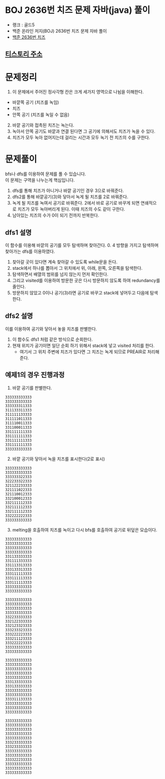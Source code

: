 # BOJ 2636번 치즈 문제 자바(java)  풀이
- 랭크 : 골드5
- 백준 온라인 저지(BOJ) 2636번 치즈 문제 자바 풀이
- [백준 2636번 치즈](https://www.acmicpc.net/problem/2636)

## [티스토리 주소](https://hoho325.tistory.com/84?category=780777)

# 문제정리
1. 이 문제에서 주어진 정사각형 칸은 크게 세가지 영역으로 나뉨을 이해한다.
- 바깥쪽 공기 (치즈를 녹임)
- 치즈
- 안쪽 공기 (치즈를 녹일 수 없음)

2. 바깥 공기와 접촉된 치즈는 녹는다.
3. 녹아서 안쪽 공기도 바깥과 연결 된다면 그 공기에 의해서도 치즈가 녹을 수 있다.
4. 치즈가 모두 녹아 없어지는데 걸리는 시간과 모두 녹기 전 치즈의 수를 구한다.

# 문제풀이
bfs나 dfs를 이용하여 문제를 풀 수 있습니다.  
이 문제는 구역을 나누는게 핵심입니다.
1. dfs를 통해 치즈가 아니거나 바깥 공기인 경우 3으로 바꿔준다.
2. dfs2를 통해 바깥공기(3)와 닿아서 녹게 될 치즈를 2로 바꿔준다.
3. 녹게 될 치즈를 녹여서 공기로 바꿔준다. 2에서 바로 공기로 바꾸게 되면 연쇄적으로 치즈가 모두 녹아버리게 된다. 이때 치즈의 수도 같이 구한다.
4. 남아있는 치즈의 수가 0이 되기 전까지 반복한다.

## dfs1 설명
이 함수를 이용해 바깥의 공기를 모두 탐색하며 찾아간다.
0. 4 방향을 가지고 탐색하며 찾아가는 dfs를 이용하였다.
1. 찾아갈 곳이 있다면 계속 찾아갈 수 있도록 while문을 돈다.
2. stack에서 하나를 뽑아서 그 위치에서 위, 아래, 왼쪽, 오른쪽을 탐색한다.
3. 탐색하면서 배열의 범위를 넘지 않는지 먼저 확인한다.
4. 그리고 visited를 이용하여 방문한 곳은 다시 방문하지 않도록 하여 redundancy를 줄인다.
5. 방문하지 않았고 0이나 공기(3)라면 공기로 바꾸고 stack에 넣어두고 다음에 탐색한다.


## dfs2 설명
이를 이용하여 공기와 닿아서 놓을 치즈를 판별한다.
1. 이 함수도 dfs1 처럼 같은 방식으로 순회한다.
2. 현재 위치가 공기이면 일단 순회 하기 위해서 stack에 넣고 visited 처리를 한다.
    * 여기서 그 위치 주변에 치즈가 있다면 그 치즈는 녹게 되므로 PREAIR로 처리해준다.


## 예제1의 경우 진행과정
1. 바깥 공기를 판별한다.
```
333333333333
333333333333
333333311333
311133311333
311111133333
311111011333
311110011333
331100011333
331111111333
331111111333
331111111333
331111111333
333333333333
```

2. 바깥 공기와 닿아서 녹을 치즈를 표시한다(2로 표시)
```
333333333333
333333333333
333333322333
322233322333
321122233333
321111022333
321110012333
332100012333
332111112333
332111112333
332111112333
332222222333
333333333333
```

3. melting을 호출하여 치즈를 녹이고 다시 bfs를 호출하여 공기로 뒤덮은 모습이다.
```
333333333333
333333333333
333333333333
333333333333
331133333333
331111333333
331113313333
333133313333
333111113333
333111113333
333111113333
333333333333
333333333333
```

```
333333333333
333333333333
333333333333
333333333333
332233333333
332122333333
332123323333
333233323333
333222223333
333211123333
333222223333
333333333333
333333333333
```

```
333333333333
333333333333
333333333333
333333333333
333333333333
333133333333
333133333333
333333333333
333333333333
333311133333
333333333333
333333333333
333333333333
```

```
333333333333
333333333333
333333333333
333333333333
333333333333
333233333333
333233333333
333333333333
333333333333
333322233333
333333333333
333333333333
333333333333
```